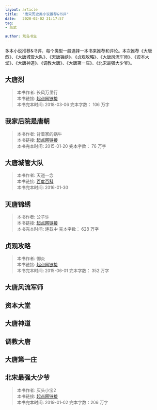 ```yaml
---
layout: article
title:  "唐宋历史类小说推荐&书评"
date:   2020-02-02 21:17:57
tag:
- 高武

author: 荒岛书生
---
```


多本小说推荐&书评，每个类型一般选择一本书来推荐和评论。本次推荐《大唐烈》、《大唐城管大队》、《天唐锦绣》、《贞观攻略》、《大唐风流军师》、《资本大堂》、《大唐神道》、《调教大唐》、《大唐第一庄》、《北宋最强大少爷》。

<!---more--->

## 大唐烈

> 本书作者:  长风万里行  
> 本书链接:  [起点网链接](https://baike.baidu.com/item/%E5%A4%A7%E5%94%90%E7%83%88)  
> 本书完本时间: 2018-03-06
> 完本字数： 106 万字


## 我家后院是唐朝


> 本书作者:  背着家的蜗牛  
> 本书链接:  [起点网链接](https://book.qidian.com/info/3218982)  
> 本书完本时间: 2015-01-20
> 完本字数： 76 万字

## 大唐城管大队

> 本书作者:  天道一念  
> 本书链接:  [百度百科](https://baike.baidu.com/item/%E5%A4%A7%E5%94%90%E5%9F%8E%E7%AE%A1%E5%A4%A7%E9%98%9F)  
> 本书完本时间: 2016-01-30

## 天唐锦绣

> 本书作者:  公子许  
> 本书链接:  [起点网链接](https://book.qidian.com/info/1004588586)  
> 本书完本时间: 连载中
> 完本字数： 628 万字

## 贞观攻略

> 本书作者:  御炎  
> 本书链接:  [起点网链接](https://book.qidian.com/info/3071419)  
> 本书完本时间: 2015-06-01
> 完本字数： 352 万字



## 大唐风流军师

## 资本大堂


## 大唐神道


## 调教大唐


## 大唐第一庄


## 北宋最强大少爷

> 本书作者:  灰头小宝2  
> 本书链接:  [起点网链接](https://book.qidian.com/info/)  
> 本书完本时间: 2019-01-02
> 完本字数：206 万字